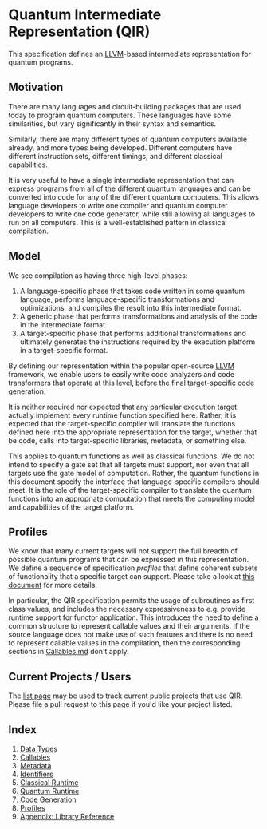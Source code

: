 # Quantum Intermediate Representation (QIR)

This specification defines an [LLVM](https://llvm.org/)-based intermediate
representation for quantum programs.

## Motivation

There are many languages and circuit-building packages that are used today to
program quantum computers. These languages have some similarities, but vary
significantly in their syntax and semantics.

Similarly, there are many different types of quantum computers available
already, and more types being developed. Different computers have different
instruction sets, different timings, and different classical capabilities.

It is very useful to have a single intermediate representation that can express
programs from all of the different quantum languages and can be converted into
code for any of the different quantum computers. This allows language developers
to write one compiler and quantum computer developers to write one code
generator, while still allowing all languages to run on all computers. This is a
well-established pattern in classical compilation.

## Model

We see compilation as having three high-level phases:

1. A language-specific phase that takes code written in some quantum language,
   performs language-specific transformations and optimizations, and compiles
   the result into this intermediate format.
2. A generic phase that performs transformations and analysis of the code in the
   intermediate format.
3. A target-specific phase that performs additional transformations and
   ultimately generates the instructions required by the execution platform in a
   target-specific format.

By defining our representation within the popular open-source
[LLVM](http://llvm.org) framework, we enable users to easily write code
analyzers and code transformers that operate at this level, before the final
target-specific code generation.

It is neither required nor expected that any particular execution target
actually implement every runtime function specified here. Rather, it is expected
that the target-specific compiler will translate the functions defined here into
the appropriate representation for the target, whether that be code, calls into
target-specific libraries, metadata, or something else.

This applies to quantum functions as well as classical functions. We do not
intend to specify a gate set that all targets must support, nor even that all
targets use the gate model of computation. Rather, the quantum functions in this
document specify the interface that language-specific compilers should meet. It
is the role of the target-specific compiler to translate the quantum functions
into an appropriate computation that meets the computing model and capabilities
of the target platform.

## Profiles

We know that many current targets will not support the full breadth of possible
quantum programs that can be expressed in this representation. We define a
sequence of specification _profiles_ that define coherent subsets of
functionality that a specific target can support. Please take a look at [this
document](Profiles.md) for more details.

In particular, the QIR specification permits the usage of subroutines as first
class values, and includes the necessary expressiveness to e.g. provide runtime
support for functor application. This introduces the need to define a common
structure to represent callable values and their arguments. If the source
language does not make use of such features and there is no need to represent
callable values in the compilation, then the corresponding sections in
[Callables.md](Callables.md) don't apply. 

## Current Projects / Users

The [list page](List.md) may be used to track current public projects that use
QIR. Please file a pull request to this page if you'd like your project listed.

## Index

1. [Data Types](Data-Types.md)
1. [Callables](Callables.md)
1. [Metadata](Metadata.md)
1. [Identifiers](Identifiers.md)
1. [Classical Runtime](Classical-Runtime.md)
1. [Quantum Runtime](Quantum-Runtime.md)
1. [Code Generation](Code-Generation.md)
1. [Profiles](Profiles.md)
2. [Appendix: Library Reference](Library-Reference.md)
